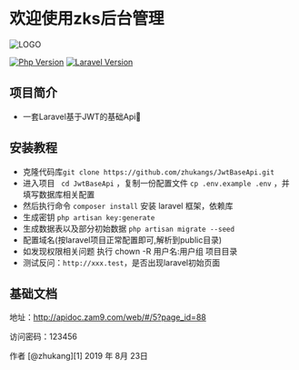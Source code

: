 # 欢迎使用zks后台管理

![LOGO](https://test1-1256003521.cos.ap-guangzhou.myqcloud.com/static/JwtBaseApi.png)

[![Php Version](https://img.shields.io/badge/php-%3E=7.2-brightgreen.svg?maxAge=2592000)](https://secure.php.net/)
[![Laravel Version](https://img.shields.io/badge/laravel-%3E=5.8-brightgreen.svg?maxAge=2592000)](https://laravel.com/)

## 项目简介

- 一套Laravel基于JWT的基础Api🍺

## 安装教程

- 克隆代码库`git clone https://github.com/zhukangs/JwtBaseApi.git` 
- 进入项目 ` cd JwtBaseApi`  ，复制一份配置文件 `cp .env.example .env` ，并填写数据库相关配置
- 然后执行命令 `composer install` 安装 laravel 框架，依赖库
- 生成密钥 `php artisan key:generate`
- 生成数据表以及部分初始数据 `php artisan migrate --seed` 
- 配置域名(按laravel项目正常配置即可,解析到public目录)
- 如发现权限相关问题 执行 chown -R 用户名:用户组 项目目录
- 测试反问：`http://xxx.test`，是否出现laravel初始页面



## 基础文档

地址：<http://apidoc.zam9.com/web/#/5?page_id=88>

访问密码：123456



作者 [@zhukang][1]
2019 年 8月 23日    